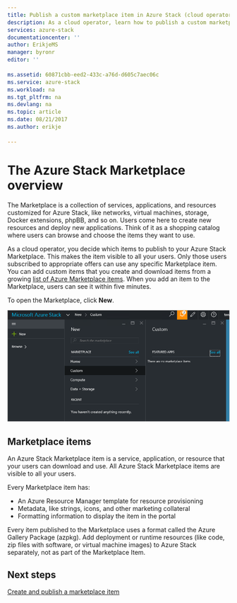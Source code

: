 ```yaml
---
title: Publish a custom marketplace item in Azure Stack (cloud operator) | Microsoft Docs
description: As a cloud operator, learn how to publish a custom marketplace item in Azure Stack.
services: azure-stack
documentationcenter: ''
author: ErikjeMS
manager: byronr
editor: ''

ms.assetid: 60871cbb-eed2-433c-a76d-d605c7aec06c
ms.service: azure-stack
ms.workload: na
ms.tgt_pltfrm: na
ms.devlang: na
ms.topic: article
ms.date: 08/21/2017
ms.author: erikje

---
```

# The Azure Stack Marketplace overview
The Marketplace is a collection of services, applications, and resources customized for Azure Stack, like networks, virtual machines, storage, Docker extensions, phpBB, and so on. Users come here to create new resources and deploy new applications. Think of it as a shopping catalog where users can browse and choose the items they want to use.

As a cloud operator, you decide which items to publish to your Azure Stack Marketplace. This makes the item visible to all your users. Only those users subscribed to appropriate offers can use any specific Marketplace item. You can add custom items that you create and download items from a growing [list of Azure Marketplace items](azure-stack-marketplace-azure-items.md). When you add an item to the Marketplace, users can see it within five minutes.

To open the Marketplace, click **New**.

![](media/azure-stack-publish-custom-marketplace-item/image1.png)

## Marketplace items
An Azure Stack Marketplace item is a service, application, or resource that your users can download and use. All Azure Stack Marketplace items are visible to all your users.

Every Marketplace item has:

* An Azure Resource Manager template for resource provisioning
* Metadata, like strings, icons, and other marketing collateral
* Formatting information to display the item in the portal

Every item published to the Marketplace uses a format called the Azure Gallery Package (azpkg). Add deployment or runtime resources (like code, zip files with software, or virtual machine images) to Azure Stack separately, not as part of the Marketplace Item. 

## Next steps
[Create and publish a marketplace item](azure-stack-create-and-publish-marketplace-item.md)

